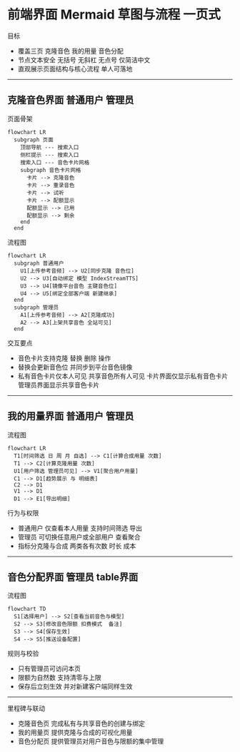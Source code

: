 ﻿# 前端界面 Mermaid 草图与流程 一页式

目标
- 覆盖三页 克隆音色 我的用量 音色分配
- 节点文本安全 无括号 无斜杠 无点号 仅简洁中文
- 直观展示页面结构与核心流程 单人可落地

---

## 克隆音色界面 普通用户 管理员

页面骨架
```mermaid
flowchart LR
  subgraph 页面
    顶部导航 --- 搜索入口
    侧栏提示 --- 搜索入口
    搜索入口 --- 音色卡片网格
    subgraph 音色卡片网格
      卡片 --> 克隆音色
      卡片 --> 重录音色
      卡片 --> 试听
      卡片 --> 配额显示
      配额显示 --> 已用
      配额显示 --> 剩余
    end
  end
```

流程图
```mermaid
flowchart LR
  subgraph 普通用户
    U1[上传参考音频] --> U2[同步克隆 音色位]
    U2 --> U3[自动绑定 模型 IndexStreamTTS]
    U3 --> U4[镜像平台音色 主键音色位]
    U4 --> U5[绑定全部客户端 新建继承]
  end
  subgraph 管理员
    A1[上传参考音频] --> A2[克隆成功]
    A2 --> A3[上架共享音色 全站可见]
  end
```

交互要点
- 音色卡片支持克隆 替换 删除 操作
- 替换会更新音色位 并同步到平台音色镜像
- 私有音色卡片仅本人可见 共享音色所有人可见 卡片界面仅显示私有音色卡片 管理员界面显示共享音色卡片

---

## 我的用量界面 普通用户 管理员

流程图
```mermaid
flowchart LR
  T1[时间筛选 日 周 月 自选] --> C1[计算合成用量 次数]
  T1 --> C2[计算克隆用量 次数]
  U1[用户筛选 管理员可见] --> V1[聚合用户用量]
  C1 --> D1[趋势展示 与 明细表]
  C2 --> D1
  V1 --> D1
  D1 --> E1[导出明细]
```

行为与权限
- 普通用户 仅查看本人用量 支持时间筛选 导出
- 管理员 可切换任意用户或全部用户 查看聚合
- 指标分克隆与合成 两类各有次数 时长 成本

---

## 音色分配界面 管理员 table界面

流程图
```mermaid
flowchart TD
  S1[选择用户] --> S2[查看当前音色与模型]
  S2 --> S3[修改音色限额 扣费模式  备注]
  S3 --> S4[保存生效]
  S4 --> S5[推送设备配置]
```

规则与校验
- 只有管理员可访问本页
- 限额为自然数 支持清零与上限
- 保存后立刻生效 并对新建客户端同样生效

---

里程碑与联动
- 克隆音色页 完成私有与共享音色的创建与绑定
- 我的用量页 提供克隆与合成的可视化用量
- 音色分配页 提供管理员对用户音色与限额的集中管理
